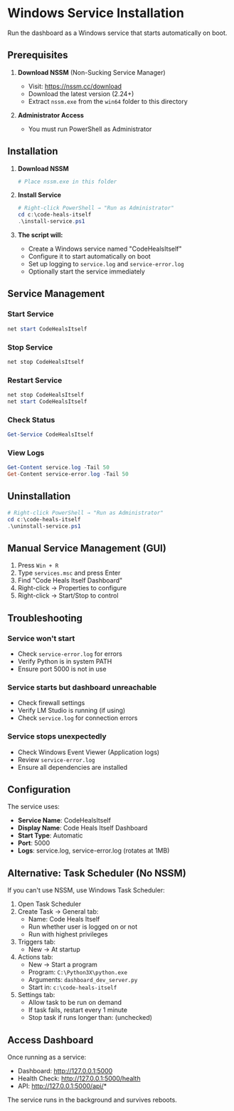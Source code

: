 # Windows Service Installation

Run the dashboard as a Windows service that starts automatically on boot.

## Prerequisites

1. **Download NSSM** (Non-Sucking Service Manager)
   - Visit: https://nssm.cc/download
   - Download the latest version (2.24+)
   - Extract `nssm.exe` from the `win64` folder to this directory

2. **Administrator Access**
   - You must run PowerShell as Administrator

## Installation

1. **Download NSSM**
   ```powershell
   # Place nssm.exe in this folder
   ```

2. **Install Service**
   ```powershell
   # Right-click PowerShell → "Run as Administrator"
   cd c:\code-heals-itself
   .\install-service.ps1
   ```

3. **The script will:**
   - Create a Windows service named "CodeHealsItself"
   - Configure it to start automatically on boot
   - Set up logging to `service.log` and `service-error.log`
   - Optionally start the service immediately

## Service Management

### Start Service
```powershell
net start CodeHealsItself
```

### Stop Service
```powershell
net stop CodeHealsItself
```

### Restart Service
```powershell
net stop CodeHealsItself
net start CodeHealsItself
```

### Check Status
```powershell
Get-Service CodeHealsItself
```

### View Logs
```powershell
Get-Content service.log -Tail 50
Get-Content service-error.log -Tail 50
```

## Uninstallation

```powershell
# Right-click PowerShell → "Run as Administrator"
cd c:\code-heals-itself
.\uninstall-service.ps1
```

## Manual Service Management (GUI)

1. Press `Win + R`
2. Type `services.msc` and press Enter
3. Find "Code Heals Itself Dashboard"
4. Right-click → Properties to configure
5. Right-click → Start/Stop to control

## Troubleshooting

### Service won't start
- Check `service-error.log` for errors
- Verify Python is in system PATH
- Ensure port 5000 is not in use

### Service starts but dashboard unreachable
- Check firewall settings
- Verify LM Studio is running (if using)
- Check `service.log` for connection errors

### Service stops unexpectedly
- Check Windows Event Viewer (Application logs)
- Review `service-error.log`
- Ensure all dependencies are installed

## Configuration

The service uses:
- **Service Name**: CodeHealsItself
- **Display Name**: Code Heals Itself Dashboard
- **Start Type**: Automatic
- **Port**: 5000
- **Logs**: service.log, service-error.log (rotates at 1MB)

## Alternative: Task Scheduler (No NSSM)

If you can't use NSSM, use Windows Task Scheduler:

1. Open Task Scheduler
2. Create Task → General tab:
   - Name: Code Heals Itself
   - Run whether user is logged on or not
   - Run with highest privileges
3. Triggers tab:
   - New → At startup
4. Actions tab:
   - New → Start a program
   - Program: `C:\Python3X\python.exe`
   - Arguments: `dashboard_dev_server.py`
   - Start in: `c:\code-heals-itself`
5. Settings tab:
   - Allow task to be run on demand
   - If task fails, restart every 1 minute
   - Stop task if runs longer than: (unchecked)

## Access Dashboard

Once running as a service:
- Dashboard: http://127.0.0.1:5000
- Health Check: http://127.0.0.1:5000/health
- API: http://127.0.0.1:5000/api/*

The service runs in the background and survives reboots.

